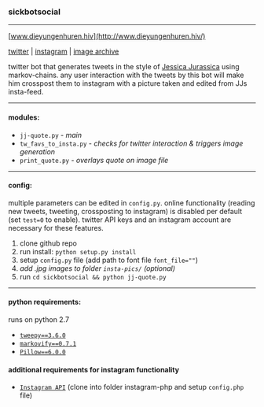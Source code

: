 ### sickbotsocial
______

[logo]: http://www.dieyungenhuren.hiv/sickbotsocial/ava.jpg "sickbotsocial"

[www.dieyungenhuren.hiv](http://www.dieyungenhuren.hiv/)

[twitter](http://www.twitter.com/sickbotsocial/) | 
[instagram](http://www.instagram.com/sickbotsocial/) |
[image archive](http://www.dieyungenhuren.hiv/sickbotsocial/img/)

twitter bot that generates tweets in the style of [Jessica Jurassica](http://www.twitter.com/sickbutsocial/) using markov-chains. any user interaction with the tweets by this bot will make him crosspost them to instagram with a picture taken and edited from JJs insta-feed.

______

#### modules:
- `jj-quote.py` - *main*
- `tw_favs_to_insta.py` - *checks for twitter interaction & triggers image generation*
- `print_quote.py` - *overlays quote on image file*

_________


#### config:
multiple parameters can be edited in `config.py`. online functionality (reading new tweets, tweeting, crossposting to instagram) is disabled per default (set `test=0` to enable). twitter API keys and an instagram account are necessary for these features.

1. clone github repo
2. run install: `python setup.py install`
3. setup `config.py` file (add path to font file `font_file=""`)
4. *add .jpg images to folder `insta-pics/` (optional)*
5. run `cd sickbotsocial && python jj-quote.py`

_________


#### python requirements: 
runs on python 2.7

- [`tweepy==3.6.0`](https://github.com/tweepy/tweepy)
- [`markovify==0.7.1`](https://github.com/jsvine/markovify/)
- [`Pillow==6.0.0`](https://github.com/python-pillow/Pillow)

#### additional requirements for instagram functionality
- [`Instagram API`](https://github.com/mgp25/Instagram-API) (clone into folder instagram-php and setup `config.php` file)

